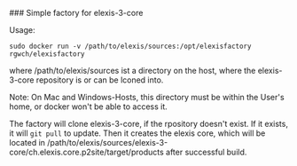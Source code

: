 ### Simple factory for elexis-3-core

Usage: 

    sudo docker run -v /path/to/elexis/sources:/opt/elexisfactory rgwch/elexisfactory

where /path/to/elexis/sources ist a directory on the host, where the elexis-3-core repository is or can be lconed into.

Note: On Mac and Windows-Hosts, this directory must be within the User's home, or docker won't be able to access it.

The factory will clone elexis-3-core, if the rpository doesn't exist. If it exists, it will `git pull` to update. Then it creates the elexis core, which will be located in /path/to/elexis/sources/elexis-3-core/ch.elexis.core.p2site/target/products after successful build.
